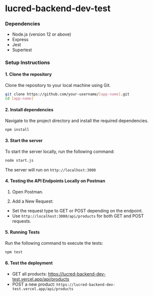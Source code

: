 # lucred-backend-dev-test
### Dependencies
- Node.js (version 12 or above)
- Express
- Jest
- Supertest

### Setup Instructions

#### 1. Clone the repository

Clone the repository to your local machine using Git.

```sh
git clone https://github.com/your-username/[app-name].git
cd [app-name]
```

#### 2. Install dependencies
Navigate to the project directory and install the required dependencies.

```sh
npm install
```

#### 3. Start the server
To start the server locally, run the following command:

```sh
node start.js
```
The server will run on ``` http://localhost:3000 ```

#### 4. Testing the API Endpoints Locally on Postman

1. Open Postman.

2. Add a New Request:
  - Set the request type to GET or POST depending on the endpoint.
  - Use ``` http://localhost:3000/api/products ``` for both GET and POST requests.

#### 5. Running Tests
Run the following command to execute the tests:

```sh
npm test
```

#### 6. Test the deployment
  - GET all products: https://lucred-backend-dev-test.vercel.app/api/products
  - POST a new product: ``` https://lucred-backend-dev-test.vercel.app/api/products ```

